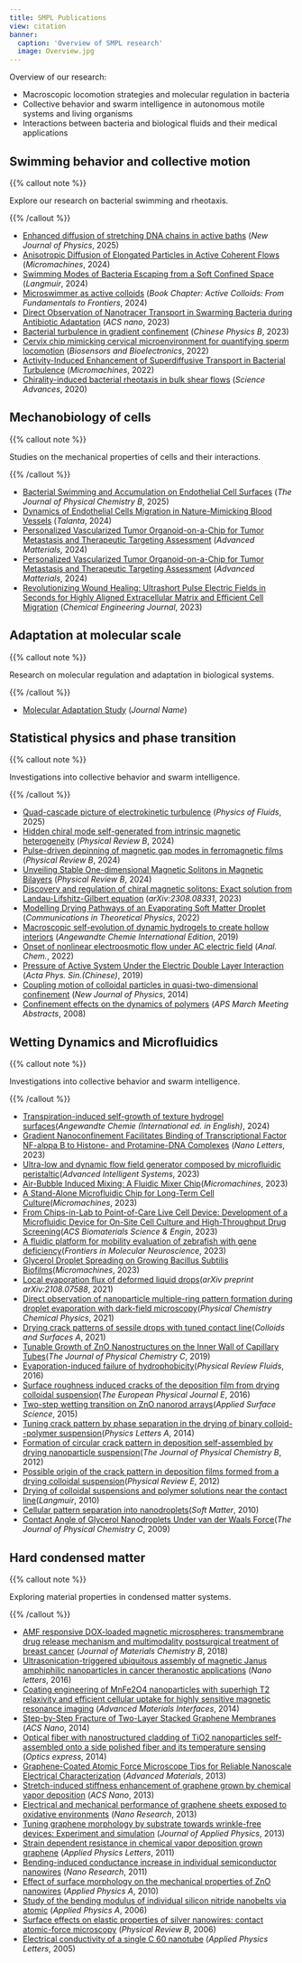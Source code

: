 ```yaml
---
title: SMPL Publications
view: citation
banner:
  caption: 'Overview of SMPL research'
  image: Overview.jpg
---
```


Overview of our research:
- Macroscopic locomotion strategies and molecular regulation in bacteria
- Collective behavior and swarm intelligence in autonomous motile systems and living organisms
- Interactions between bacteria and biological fluids and their medical applications

## Swimming behavior and collective motion

{{% callout note %}}

Explore our research on bacterial swimming and rheotaxis.

{{% /callout %}}

- [Enhanced diffusion of stretching DNA chains in active baths](/publication/liu-2025-enhanced/) (*New Journal of Physics*, 2025)
- [Anisotropic Diffusion of Elongated Particles in Active Coherent Flows](/publication/li-2024-anisotropic/) (*Micromachines*, 2024)
- [Swimming Modes of Bacteria Escaping from a Soft Confined Space](/publication/tian-2024-swimming/) (*Langmuir*, 2024)
- [Microswimmer as active colloids](/publication/jing-2024-swimming/) (*Book Chapter: Active Colloids: From Fundamentals to Frontiers*, 2024)
- [Direct Observation of Nanotracer Transport in Swarming Bacteria during Antibiotic Adaptation](/publication/wen-2023-direct/) (*ACS nano*, 2023)
- [Bacterial turbulence in gradient confinement](/publication/yan-2023-bacterial/) (*Chinese Physics B*, 2023)
- [Cervix chip mimicking cervical microenvironment for quantifying sperm locomotion](/publication/yu-2022-cervix/) (*Biosensors and Bioelectronics*, 2022)
- [Activity-Induced Enhancement of Superdiffusive Transport in Bacterial Turbulence](/publication/xie-2022-activity/) (*Micromachines*, 2022)
- [Chirality-induced bacterial rheotaxis in bulk shear flows](/publication/jing-2020-chirality/) (*Science Advances*, 2020)
  

## Mechanobiology of cells

{{% callout note %}}

Studies on the mechanical properties of cells and their interactions.

{{% /callout %}}

- [Bacterial Swimming and Accumulation on Endothelial Cell Surfaces](/publication/xu-2025-bacterial/) (*The Journal of Physical Chemistry B*, 2025)
- [Dynamics of Endothelial Cells Migration in Nature-Mimicking Blood Vessels](/publication/du-2024-dynamics/) (*Talanta*, 2024)
- [Personalized Vascularized Tumor Organoid-on-a-Chip for Tumor Metastasis and
  Therapeutic Targeting Assessment](/publication/du-2024-personalized/) (*Advanced Matterials*, 2024)
- [Personalized Vascularized Tumor Organoid-on-a-Chip for Tumor Metastasis and
  Therapeutic Targeting Assessment](/publication/du-2024-personalized/) (*Advanced Matterials*, 2024)
- [Revolutionizing Wound Healing: Ultrashort Pulse Electric Fields in Seconds for Highly Aligned Extracellular Matrix and Efficient Cell Migration](/publication/xiang-2023-revolutionizing/) (*Chemical Engineering Journal*, 2023)

  

## Adaptation at molecular scale

{{% callout note %}}

Research on molecular regulation and adaptation in biological systems.

{{% /callout %}}

- [Molecular Adaptation Study](/publication/adaptation-paper/) (*Journal Name*)

  

## Statistical physics and phase transition

{{% callout note %}}

Investigations into collective behavior and swarm intelligence.

{{% /callout %}}

- [Quad-cascade picture of electrokinetic turbulence](/publication/shi-2025-quad/) (*Physics of Fluids*, 2025)
- [Hidden chiral mode self-generated from intrinsic magnetic heterogeneity](/publication/jin-2024-hidden/) (*Physical Review B*, 2024)
- [Pulse-driven depinning of magnetic gap modes in ferromagnetic films](/publication/jin-2024-pulse/) (*Physical Review B*, 2024)
- [Unveiling Stable One-dimensional Magnetic Solitons in Magnetic Bilayers](/publication/jin-2024-unveiling/) (*Physical Review B*, 2024)
- [Discovery and regulation of chiral magnetic solitons: Exact solution from Landau-Lifshitz-Gilbert equation](/publication/jin-2023-discovery/) (*arXiv:2308.08331*, 2023)
- [Modelling Drying Pathways of an Evaporating Soft Matter Droplet](/publication/du-2022-modelling/) (*Communications in Theoretical Physics*, 2022)
- [Macroscopic self-evolution of dynamic hydrogels to create hollow interiors](/publication/han-2019-macroscopic/) (*Angewandte Chemie International Edition*, 2019)
- [Onset of nonlinear electroosmotic flow under AC electric field](/publication/hu-2022-onset/) (*Anal. Chem.*, 2022)
- [Pressure of Active System Under the Electric Double Layer Interaction](/publication/jin-2019-pressure/) (*Acta  Phys.  Sin.(Chinese)*, 2019)
- [Coupling motion of colloidal particles in quasi-two-dimensional confinement](/publication/ma-2014-coupling/) (*New Journal of Physics*, 2014)
- [Confinement effects on the dynamics of polymers](/publication/bodiguel-2008-confinement/) (*APS March Meeting Abstracts*, 2008)




## Wetting Dynamics and Microfluidics

{{% callout note %}}

Investigations into collective behavior and swarm intelligence.

{{% /callout %}}
- [Transpiration-induced self-growth of texture hydrogel surfaces](/publication/wang-2024-transpiration/)(*Angewandte Chemie (International ed. in English)*, 2024)
- [Gradient Nanoconfinement Facilitates Binding of Transcriptional Factor NF-alppa B
  to Histone- and Protamine-DNA Complexes](/publication/che-2023-gradient/) (*Nano Letters*, 2023)
- [Ultra-low and dynamic flow field generator composed by microfluidic peristaltic](/publication/che-2023-gradient/)(*Advanced Intelligent Systems*, 2023)
- [Air-Bubble Induced Mixing: A Fluidic Mixer Chip](/publication/jia-2020-air/)(*Micromachines*, 2023)
- [A Stand-Alone Microfluidic Chip for Long-Term Cell Culture](/publication/feng-2023-stand/)(*Micromachines*, 2023)
- [From Chips-in-Lab to Point-of-Care Live Cell Device: Development of a Microfluidic Device for On-Site Cell Culture and High-Throughput Drug Screening](/publication/feng-2023-stand/)(*ACS Biomaterials Science & Engin*, 2023)
- [A fluidic platform for mobility evaluation of zebrafish with gene deficiency](/publication/jia-2023-fluidic/)(*Frontiers in Molecular Neuroscience*, 2023)
- [Glycerol Droplet Spreading on Growing Bacillus Subtilis Biofilms](/publication/luo-2023-glycerol/)(*Micromachines*, 2023)
- [Local evaporation flux of deformed liquid drops](/publication/jia-2021-local/)(*arXiv preprint arXiv:2108.07588*, 2021)
- [Direct observation of nanoparticle multiple-ring pattern formation during droplet evaporation with dark-field microscopy](/publication/li-2016-direct/)(*Physical Chemistry Chemical Physics*, 2021)
- [Drying crack patterns of sessile drops with tuned contact line](/publication/yan-2021-drying/)(*Colloids and Surfaces A*, 2021)
-  [Tunable Growth of ZnO Nanostructures on the Inner Wall of Capillary Tubes](/publication/luo-2019-tunable/)(*The Journal of Physical Chemistry C*, 2019)
-  [Evaporation-induced failure of hydrophobicity](/publication/luo-2016-evaporation/)(*Physical Review Fluids*, 2016)
- [Surface roughness induced cracks of the deposition film from drying colloidal suspension](/publication/liu-2016-surface/)(*The European Physical Journal E*, 2016)
-  [Two-step wetting transition on ZnO nanorod arrays](/publication/luo-2015-two/)(*Applied Surface Science*, 2015)
- [Tuning crack pattern by phase separation in the drying of binary colloid--polymer suspension](/publication/liu-2014-tuning/)(*Physics Letters A*, 2014)
- [Formation of circular crack pattern in deposition self-assembled by drying nanoparticle suspension](/publication/jing-2012-formation/)(*The Journal of Physical Chemistry B*, 2012)
- [Possible origin of the crack pattern in deposition films formed from a drying colloidal suspension](/publication/ma-2012-possible/)(*Physical Review E*, 2012)
- [Drying of colloidal suspensions and polymer solutions near the contact line](/publication/jing-2010-drying/)(*Langmuir*, 2010)
- [Cellular pattern separation into nanodroplets](/publication/ma-2010-cellular/)(*Soft Matter*, 2010)
- [Contact Angle of Glycerol Nanodroplets Under van der Waals Force](/publication/ma-2009-contact/)(*The Journal of Physical Chemistry C*, 2009)

## Hard condensed matter

{{% callout note %}}

Exploring material properties in condensed matter systems.

{{% /callout %}}
- [AMF responsive DOX-loaded magnetic microspheres: transmembrane drug release mechanism and multimodality postsurgical treatment of breast cancer](/publication/xue-2018-amf/) (*Journal of Materials Chemistry B*, 2018)
- [Ultrasonication-triggered ubiquitous assembly of magnetic Janus amphiphilic nanoparticles in cancer theranostic applications](/publication/liu-2019-ultrasonication/) (*Nano letters*, 2016)
- [Coating engineering of MnFe2O4 nanoparticles with superhigh T2 relaxivity and efficient cellular uptake for highly sensitive magnetic resonance imaging](/publication/liu-2014-coating/) (*Advanced Materials Interfaces*, 2014)
- [Step-by-Step Fracture of Two-Layer Stacked Graphene Membranes](/publication/lin-2014-step/) (*ACS Nano*, 2014)
- [Optical fiber with nanostructured cladding of TiO2 nanoparticles self-assembled onto a side polished fiber and its temperature sensing](/publication/lu-2014-optical/) (*Optics express*, 2014)
- [Graphene-Coated Atomic Force Microscope Tips for Reliable Nanoscale Electrical Characterization](/publication/lanza-2013-electrical/) (*Advanced Materials*, 2013)
- [Stretch-induced stiffness enhancement of graphene grown by chemical vapor deposition](/publication/lin-2013-stretch/) (*ACS Nano*, 2013)
- [Electrical and mechanical performance of graphene sheets exposed to oxidative environments](/publication/lanza-2013-electrical/) (*Nano Research*, 2013)
- [Tuning graphene morphology by substrate towards wrinkle-free devices: Experiment and simulation](/publication/lanza-2013-tuning/) (*Journal of Applied Physics*, 2013)
- [Strain dependent resistance in chemical vapor deposition grown graphene](/publication/fu-2011-strain/) (*Applied Physics Letters*, 2011)
- [Bending-induced conductance increase in individual semiconductor nanowires](/publication/han-2009-bending/) (*Nano Research*, 2011)
- [Effect of surface morphology on the mechanical properties of ZnO nanowires](/publication/jing-2010-effect/) (*Applied Physics A*, 2010)
- [Study of the bending modulus of individual silicon nitride nanobelts via atomic](/publication/jing-2006-study/) (*Applied Physics A*, 2006)
- [Surface effects on elastic properties of silver nanowires: contact atomic-force microscopy](/publication/jing-2006-surface/) (*Physical Review B*, 2006)
- [Electrical conductivity of a single C 60 nanotube](/publication/xing-2005-electrical/) (*Applied Physics Letters*, 2005)
